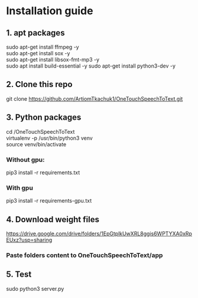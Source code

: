 # Installation guide
## 1. apt packages  
sudo apt-get install ffmpeg -y  
sudo apt-get install sox -y  
sudo apt-get install libsox-fmt-mp3 -y  
sudo apt install build-essential -y 
sudo apt-get install python3-dev  -y
## 2. Clone this repo  
git clone https://github.com/ArtiomTkachuk1/OneTouchSpeechToText.git  
## 3. Python packages
cd /OneTouchSpeechToText  
virtualenv -p /usr/bin/python3 venv  
source venv/bin/activate  
### Without gpu:  
pip3 install -r requirements.txt  
### With gpu  
pip3 install -r requirements-gpu.txt  
## 4. Download weight files
https://drive.google.com/drive/folders/1EpGtplkUwXRL8ggis6WPTYXA0xRpEUxz?usp=sharing
### Paste folders content to OneTouchSpeechToText/app  
## 5. Test
sudo python3 server.py
